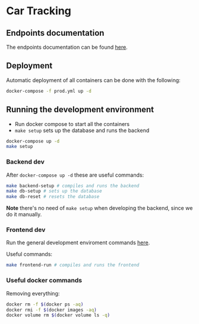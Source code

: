 # Car Tracking

## Endpoints documentation

The endpoints documentation can be found [here](backend/test/README.md).

## Deployment

Automatic deployment of all containers can be done with the following:

```bash
docker-compose -f prod.yml up -d
```

## Running the development environment

- Run docker compose to start all the containers
- `make setup` sets up the database and runs the backend

```bash
docker-compose up -d
make setup
```

### Backend dev

After `docker-compose up -d` these are useful commands:

```bash
make backend-setup # compiles and runs the backend
make db-setup # sets up the database
make db-reset # resets the database
```

**Note** there's no need of `make setup` when developing the backend, since we do 
it manually.

### Frontend dev

Run the general development enviroment commands [here](#Running-the-development-environment).

Useful commands:

```bash
make frontend-run # compiles and runs the frontend
```

### Useful docker commands 

Removing everything:

```bash
docker rm -f $(docker ps -aq)
docker rmi -f $(docker images -aq)
docker volume rm $(docker volume ls -q)
```
